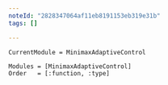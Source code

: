 ```yaml
---
noteId: "2828347064af11eb8191153eb319e31b"
tags: []

---
```


```@meta
CurrentModule = MinimaxAdaptiveControl
```

```@autodocs
Modules = [MinimaxAdaptiveControl]
Order   = [:function, :type]
```